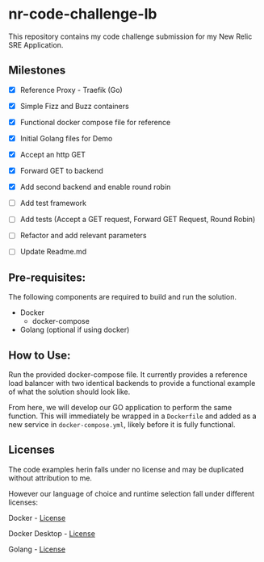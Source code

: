 # nr-code-challenge-lb

This repository contains my code challenge submission for my New Relic SRE Application.

## Milestones

- [X] Reference Proxy - Traefik (Go)
- [X] Simple Fizz and Buzz containers
- [X] Functional docker compose file for reference
- [X] Initial Golang files for Demo
- [X] Accept an http GET
- [X] Forward GET to backend
- [X] Add second backend and enable round robin
- [ ] Add test framework
- [ ] Add tests (Accept a GET request, Forward GET Request, Round Robin)
- [ ] Refactor and add relevant parameters
- [ ] Update Readme.md


## Pre-requisites:

The following components are required to build and run the solution.

* Docker
  * docker-compose
* Golang (optional if using docker)

## How to Use:

Run the provided docker-compose file. It currently provides a reference load balancer with two identical backends to provide a functional example of what the solution should look like. 

From here, we will develop our GO application to perform the same function. This will immediately be wrapped in a `Dockerfile` and added as a new service in `docker-compose.yml`, likely before it is fully functional. 

## Licenses

The code examples herin falls under no license and may be duplicated without attribution to me.



However our language of choice and runtime selection fall under different licenses:

Docker - [License](https://github.com/moby/moby/blob/master/LICENSE)

Docker Desktop - [License](https://docs.docker.com/subscription/#docker-desktop-license-agreement)

Golang - [License](https://go.dev/LICENSE)


